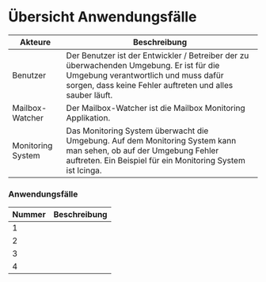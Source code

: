# Übersicht Anwendungsfälle

| Akteure | Beschreibung |
| ------- | ------------ |
| Benutzer | Der Benutzer ist der Entwickler / Betreiber der zu überwachenden Umgebung. Er ist für die Umgebung verantwortlich und muss dafür sorgen, dass keine Fehler auftreten und alles sauber läuft. |
| Mailbox-Watcher | Der Mailbox-Watcher ist die Mailbox Monitoring Applikation. |
| Monitoring System | Das Monitoring System überwacht die Umgebung. Auf dem Monitoring System kann man sehen, ob auf der Umgebung Fehler auftreten. Ein Beispiel für ein Monitoring System ist Icinga. |

### Anwendungsfälle

| Nummer | Beschreibung |
| ------ | ------------ |
| 1 | |
| 2 | |
| 3 | |
| 4 | |
